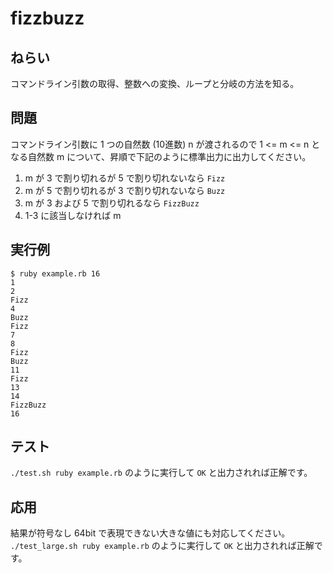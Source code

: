 # fizzbuzz

## ねらい

コマンドライン引数の取得、整数への変換、ループと分岐の方法を知る。

## 問題

コマンドライン引数に 1 つの自然数 (10進数) n が渡されるので 1 <= m <= n となる自然数 m について、昇順で下記のように標準出力に出力してください。

1. m が 3 で割り切れるが 5 で割り切れないなら `Fizz`
2. m が 5 で割り切れるが 3 で割り切れないなら `Buzz`
3. m が 3 および 5 で割り切れるなら `FizzBuzz`
4. 1-3 に該当しなければ m

## 実行例

    $ ruby example.rb 16
    1
    2
    Fizz
    4
    Buzz
    Fizz
    7
    8
    Fizz
    Buzz
    11
    Fizz
    13
    14
    FizzBuzz
    16

## テスト

`./test.sh ruby example.rb` のように実行して `OK` と出力されれば正解です。

## 応用

結果が符号なし 64bit で表現できない大きな値にも対応してください。
`./test_large.sh ruby example.rb` のように実行して `OK` と出力されれば正解です。
